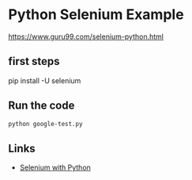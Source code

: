 # Python Selenium Example

https://www.guru99.com/selenium-python.html

## first steps

pip install -U selenium

## Run the code

```bash
python google-test.py
```

## Links

- [Selenium with Python](https://selenium-python.readthedocs.io/)
